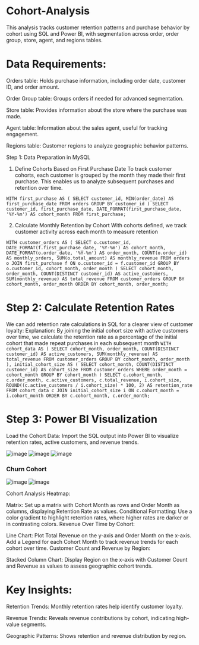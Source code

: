 # Cohort-Analysis

This analysis tracks customer retention patterns and purchase behavior by cohort using SQL and Power BI, with segmentation across order, order group, store, agent, and regions tables.

# Data Requirements:

Orders table: Holds purchase information, including order date, customer ID, and order amount.

Order Group table: Groups orders if needed for advanced segmentation.

Store table: Provides information about the store where the purchase was made.

Agent table: Information about the sales agent, useful for tracking engagement.

Regions table: Customer regions to analyze geographic behavior patterns.

Step 1: Data Preparation in MySQL
1. Define Cohorts Based on First Purchase Date
To track customer cohorts, each customer is grouped by the month they made their first purchase. This enables us to analyze subsequent purchases and retention over time.

``WITH first_purchase AS (
    SELECT customer_id,
           MIN(order_date) AS first_purchase_date
    FROM orders
    GROUP BY customer_id
)
SELECT customer_id,
       first_purchase_date,
       DATE_FORMAT(first_purchase_date, '%Y-%m') AS cohort_month
FROM first_purchase;``

2. Calculate Monthly Retention by Cohort
With cohorts defined, we track customer activity across each month to measure retention

``WITH customer_orders AS (
    SELECT o.customer_id,
           DATE_FORMAT(f.first_purchase_date, '%Y-%m') AS cohort_month,
           DATE_FORMAT(o.order_date, '%Y-%m') AS order_month,
           COUNT(o.order_id) AS monthly_orders,
           SUM(o.total_amount) AS monthly_revenue
    FROM orders o
    JOIN first_purchase f ON o.customer_id = f.customer_id
    GROUP BY o.customer_id, cohort_month, order_month
)
SELECT cohort_month,
       order_month,
       COUNT(DISTINCT customer_id) AS active_customers,
       SUM(monthly_revenue) AS total_revenue
FROM customer_orders
GROUP BY cohort_month, order_month
ORDER BY cohort_month, order_month;``

# Step 2: Calculate Retention Rates
We can add retention rate calculations in SQL for a clearer view of customer loyalty:
Explanation: By joining the initial cohort size with active customers over time, we calculate the retention rate as a percentage of the initial cohort that made repeat purchases in each subsequent month 
``WITH cohort_data AS (
    SELECT cohort_month,
           order_month,
           COUNT(DISTINCT customer_id) AS active_customers,
           SUM(monthly_revenue) AS total_revenue
    FROM customer_orders
    GROUP BY cohort_month, order_month
),
initial_cohort_size AS (
    SELECT cohort_month,
           COUNT(DISTINCT customer_id) AS cohort_size
    FROM customer_orders
    WHERE order_month = cohort_month
    GROUP BY cohort_month
)
SELECT c.cohort_month,
       c.order_month,
       c.active_customers,
       c.total_revenue,
       i.cohort_size,
       ROUND((c.active_customers / i.cohort_size) * 100, 2) AS retention_rate
FROM cohort_data c
JOIN initial_cohort_size i ON c.cohort_month = i.cohort_month
ORDER BY c.cohort_month, c.order_month;``

# Step 3: Power BI Visualization
Load the Cohort Data: Import the SQL output into Power BI to visualize retention rates, active customers, and revenue trends.

![image](https://github.com/user-attachments/assets/4eb952c4-c2b5-4553-8c32-b39eaddee83e)
![image](https://github.com/user-attachments/assets/70e3032d-63f2-4cc0-8c98-d4bec3ed08be)
![image](https://github.com/user-attachments/assets/def5436a-56d0-4187-a263-24b3359fa223)

### Churn Cohort
![image](https://github.com/user-attachments/assets/81cf8dad-bbfb-4903-93bc-a3e14363fe37)
![image](https://github.com/user-attachments/assets/bb743303-e7f8-4e89-b733-8da800ac2577)


Cohort Analysis Heatmap:

Matrix: Set up a matrix with Cohort Month as rows and Order Month as columns, displaying Retention Rate as values.
Conditional Formatting: Use a color gradient to highlight retention rates, where higher rates are darker or in contrasting colors.
Revenue Over Time by Cohort:

Line Chart: Plot Total Revenue on the y-axis and Order Month on the x-axis. Add a Legend for each Cohort Month to track revenue trends for each cohort over time.
Customer Count and Revenue by Region:

Stacked Column Chart: Display Region on the x-axis with Customer Count and Revenue as values to assess geographic cohort trends.

# Key Insights:

Retention Trends: Monthly retention rates help identify customer loyalty.

Revenue Trends: Reveals revenue contributions by cohort, indicating high-value segments.

Geographic Patterns: Shows retention and revenue distribution by region.
